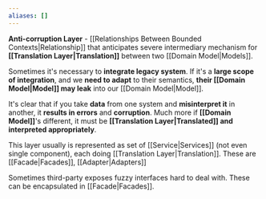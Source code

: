 ```yaml
---
aliases: []
---
```

**Anti-corruption Layer** - [[Relationships Between Bounded Contexts|Relationship]] that anticipates severe intermediary mechanism for **[[Translation Layer|Translation]]** between two [[Domain Model|Models]].

Sometimes it's necessary to **integrate legacy system**. If it's a **large scope of integration**, and we **need to adapt** to their semantics, **their [[Domain Model|Model]] may leak** into our [[Domain Model|Model]].

It's clear that if you take **data** from one system and **misinterpret it** in another, it **results in errors** and **corruption**. Much more if **[[Domain Model]]**'s different, it must be **[[Translation Layer|Translated]] and interpreted appropriately**.

This layer usually is represented as set of [[Service|Services]] (not even single component), each doing [[Translation Layer|Translation]]. These are [[Facade|Facades]], [[Adapter|Adapters]]

Sometimes third-party exposes fuzzy interfaces hard to deal with. These can be encapsulated in [[Facade|Facades]].

